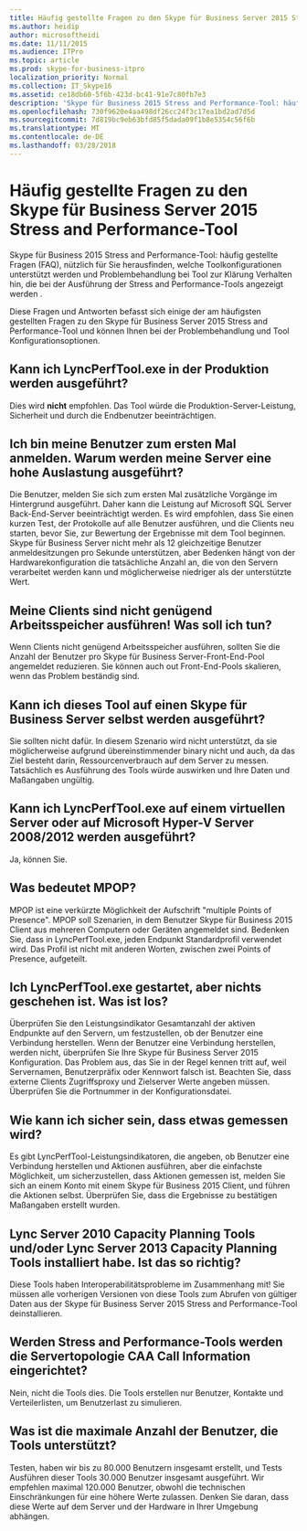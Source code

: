 ```yaml
---
title: Häufig gestellte Fragen zu den Skype für Business Server 2015 Stress and Performance-Tool
ms.author: heidip
author: microsoftheidi
ms.date: 11/11/2015
ms.audience: ITPro
ms.topic: article
ms.prod: skype-for-business-itpro
localization_priority: Normal
ms.collection: IT_Skype16
ms.assetid: ce18db60-5f6b-423d-bc41-91e7c80fb7e3
description: 'Skype für Business 2015 Stress and Performance-Tool: häufig gestellte Fragen (FAQ), nützlich für Sie herausfinden, welche Toolkonfigurationen unterstützt werden und Problembehandlung bei Tool zur Klärung Verhalten hin, die bei der Ausführung der Stress and Performance-Tools angezeigt werden .'
ms.openlocfilehash: 730f9620e4aa498df26cc24f3c17ea1bd2ad7d5d
ms.sourcegitcommit: 7d819bc9eb63bfd85f5dada09f1b8e5354c56f6b
ms.translationtype: MT
ms.contentlocale: de-DE
ms.lasthandoff: 03/28/2018
---
```

# <a name="faq-for-the-skype-for-business-server-2015-stress-and-performance-tool"></a>Häufig gestellte Fragen zu den Skype für Business Server 2015 Stress and Performance-Tool
 
Skype für Business 2015 Stress and Performance-Tool: häufig gestellte Fragen (FAQ), nützlich für Sie herausfinden, welche Toolkonfigurationen unterstützt werden und Problembehandlung bei Tool zur Klärung Verhalten hin, die bei der Ausführung der Stress and Performance-Tools angezeigt werden .
  
 Diese Fragen und Antworten befasst sich einige der am häufigsten gestellten Fragen zu den Skype für Business Server 2015 Stress and Performance-Tool und können Ihnen bei der Problembehandlung und Tool Konfigurationsoptionen.
  
## <a name="can-i-run-lyncperftoolexe-in-production"></a>Kann ich LyncPerfTool.exe in der Produktion werden ausgeführt?

Dies wird **nicht** empfohlen. Das Tool würde die Produktion-Server-Leistung, Sicherheit und durch die Endbenutzer beeinträchtigen.
  
## <a name="im-logging-my-users-on-for-the-first-time-why-are-my-servers-running-a-high-load"></a>Ich bin meine Benutzer zum ersten Mal anmelden. Warum werden meine Server eine hohe Auslastung ausgeführt?

Die Benutzer, melden Sie sich zum ersten Mal zusätzliche Vorgänge im Hintergrund ausgeführt. Daher kann die Leistung auf Microsoft SQL Server Back-End-Server beeinträchtigt werden. Es wird empfohlen, dass Sie einen kurzen Test, der Protokolle auf alle Benutzer ausführen, und die Clients neu starten, bevor Sie, zur Bewertung der Ergebnisse mit dem Tool beginnen. Skype für Business Server nicht mehr als 12 gleichzeitige Benutzer anmeldesitzungen pro Sekunde unterstützen, aber Bedenken hängt von der Hardwarekonfiguration die tatsächliche Anzahl an, die von den Servern verarbeitet werden kann und möglicherweise niedriger als der unterstützte Wert.
  
## <a name="my-clients-are-running-out-of-memory-what-should-i-do"></a>Meine Clients sind nicht genügend Arbeitsspeicher ausführen! Was soll ich tun?

Wenn Clients nicht genügend Arbeitsspeicher ausführen, sollten Sie die Anzahl der Benutzer pro Skype für Business Server-Front-End-Pool angemeldet reduzieren. Sie können auch out Front-End-Pools skalieren, wenn das Problem beständig sind.
  
## <a name="can-i-run-this-tool-on-a-skype-for-business-server-itself"></a>Kann ich dieses Tool auf einen Skype für Business Server selbst werden ausgeführt?

Sie sollten nicht dafür. In diesem Szenario wird nicht unterstützt, da sie möglicherweise aufgrund übereinstimmender binary nicht und auch, da das Ziel besteht darin, Ressourcenverbrauch auf dem Server zu messen. Tatsächlich es Ausführung des Tools würde auswirken und Ihre Daten und Maßangaben ungültig.
  
## <a name="can-i-run-lyncperftoolexe-on-a-virtual-server-or-on-microsoft-hyper-v-server-20082012"></a>Kann ich LyncPerfTool.exe auf einem virtuellen Server oder auf Microsoft Hyper-V Server 2008/2012 werden ausgeführt?

Ja, können Sie.
  
## <a name="what-does-mpop-mean"></a>Was bedeutet MPOP?

MPOP ist eine verkürzte Möglichkeit der Aufschrift "multiple Points of Presence". MPOP soll Szenarien, in dem Benutzer Skype für Business 2015 Client aus mehreren Computern oder Geräten angemeldet sind. Bedenken Sie, dass in LyncPerfTool.exe, jeden Endpunkt Standardprofil verwendet wird. Das Profil ist nicht mit anderen Worten, zwischen zwei Points of Presence, aufgeteilt.
  
## <a name="i-started-lyncperftoolexe-but-nothing-is-happening-whats-going-on"></a>Ich LyncPerfTool.exe gestartet, aber nichts geschehen ist. Was ist los?

Überprüfen Sie den Leistungsindikator Gesamtanzahl der aktiven Endpunkte auf den Servern, um festzustellen, ob der Benutzer eine Verbindung herstellen. Wenn der Benutzer eine Verbindung herstellen, werden nicht, überprüfen Sie Ihre Skype für Business Server 2015 Konfiguration. Das Problem aus, das Sie in der Regel kennen tritt auf, weil Servernamen, Benutzerpräfix oder Kennwort falsch ist. Beachten Sie, dass externe Clients Zugriffsproxy und Zielserver Werte angeben müssen. Überprüfen Sie die Portnummer in der Konfigurationsdatei.
  
## <a name="how-can-i-be-sure-that-something-is-being-measured"></a>Wie kann ich sicher sein, dass etwas gemessen wird?

Es gibt LyncPerfTool-Leistungsindikatoren, die angeben, ob Benutzer eine Verbindung herstellen und Aktionen ausführen, aber die einfachste Möglichkeit, um sicherzustellen, dass Aktionen gemessen ist, melden Sie sich an einem Konto mit einem Skype für Business 2015 Client, und führen die Aktionen selbst. Überprüfen Sie, dass die Ergebnisse zu bestätigen Maßangaben erstellt wurden.
  
## <a name="i-have-lync-server-2010-capacity-planning-tools-andor-lync-server-2013-capacity-planning-tools-installed-is-that-okay"></a>Lync Server 2010 Capacity Planning Tools und/oder Lync Server 2013 Capacity Planning Tools installiert habe. Ist das so richtig?

 Diese Tools haben Interoperabilitätsprobleme im Zusammenhang mit! Sie müssen alle vorherigen Versionen von diese Tools zum Abrufen von gültiger Daten aus der Skype für Business Server 2015 Stress and Performance-Tool deinstallieren.
  
## <a name="will-the-stress-and-performance-tools-set-up-the-caa-call-information-server-topology"></a>Werden Stress and Performance-Tools werden die Servertopologie CAA Call Information eingerichtet?

Nein, nicht die Tools dies. Die Tools erstellen nur Benutzer, Kontakte und Verteilerlisten, um Benutzerlast zu simulieren.
  
## <a name="what-is-the-maximum-number-of-users-that-the-tools-support"></a>Was ist die maximale Anzahl der Benutzer, die Tools unterstützt?

Testen, haben wir bis zu 80.000 Benutzern insgesamt erstellt, und Tests Ausführen dieser Tools 30.000 Benutzer insgesamt ausgeführt. Wir empfehlen maximal 120.000 Benutzer, obwohl die technischen Einschränkungen für eine höhere Werte zulassen. Denken Sie daran, dass diese Werte auf dem Server und der Hardware in Ihrer Umgebung abhängen.
  

